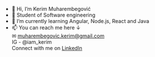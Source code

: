 - 👋 Hi, I’m Kerim Muharembegović
- 👀 Student of Software engineering
- 🌱 I’m currently learning Angular, Node.js, React and Java
- 📫 You can reach me here ↓ <br>
✉ muharembegovic.kerim@gmail.com<br>
IG - @iam_kerim<br>
Connect with me on [LinkedIn](https://www.linkedin.com/in/kerimmbegovic/)

<!---
KerimMbegovic/KerimMbegovic is a ✨ special ✨ repository because its `README.md` (this file) appears on your GitHub profile.
You can click the Preview link to take a look at your changes.
--->

